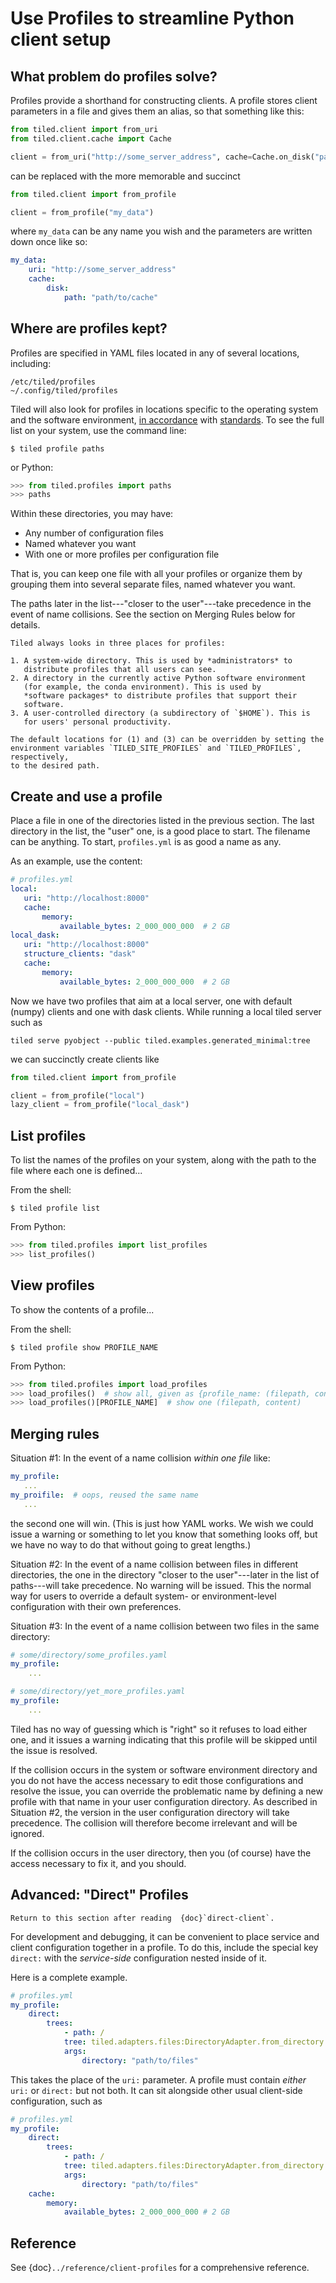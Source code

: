 # Use Profiles to streamline Python client setup

## What problem do profiles solve?

Profiles provide a shorthand for constructing clients. A profile stores client
parameters in a file and gives them an alias, so that something like this:

```py
from tiled.client import from_uri
from tiled.client.cache import Cache

client = from_uri("http://some_server_address", cache=Cache.on_disk("path/to/cache"))
```

can be replaced with the more memorable and succinct

```py
from tiled.client import from_profile

client = from_profile("my_data")
```

where `my_data` can be any name you wish and the parameters are written down
once like so:

```yaml
my_data:
    uri: "http://some_server_address"
    cache:
        disk:
            path: "path/to/cache"
```

## Where are profiles kept?

Profiles are specified in YAML files located in any of several locations,
including:

```
/etc/tiled/profiles
~/.config/tiled/profiles
```

Tiled will also look for profiles in locations specific to the
operating system and the software environment,
[in accordance](https://pypi.org/project/appdirs/) with
[standards](https://specifications.freedesktop.org/basedir-spec/basedir-spec-latest.html).
To see the full list on your system, use the command line:

```
$ tiled profile paths
```

or Python:

```py
>>> from tiled.profiles import paths
>>> paths
```

Within these directories, you may have:

* Any number of configuration files
* Named whatever you want
* With one or more profiles per configuration file

That is, you can keep one file with all your profiles or organize them
by grouping them into several separate files, named whatever you want.

The paths later in the list---"closer to the user"---take precedence in the
event of name collisions. See the section on Merging Rules below for details.

```{note}
Tiled always looks in three places for profiles:

1. A system-wide directory. This is used by *administrators* to
   distribute profiles that all users can see.
2. A directory in the currently active Python software environment
   (for example, the conda environment). This is used by
   *software packages* to distribute profiles that support their
   software.
3. A user-controlled directory (a subdirectory of `$HOME`). This is
   for users' personal productivity.

The default locations for (1) and (3) can be overridden by setting the
environment variables `TILED_SITE_PROFILES` and `TILED_PROFILES`, respectively,
to the desired path.
```

## Create and use a profile

Place a file in one of the directories listed in the previous section.
The last directory in the list, the "user" one, is a good place to start.
The filename can be anything. To start, `profiles.yml` is as good a name as any.

As an example, use the content:

```yaml
# profiles.yml
local:
   uri: "http://localhost:8000"
   cache:
       memory:
           available_bytes: 2_000_000_000  # 2 GB
local_dask:
   uri: "http://localhost:8000"
   structure_clients: "dask"
   cache:
       memory:
           available_bytes: 2_000_000_000  # 2 GB
```

Now we have two profiles that aim at a local server, one with default (numpy)
clients and one with dask clients. While running a local tiled server such as

```
tiled serve pyobject --public tiled.examples.generated_minimal:tree
```

we can succinctly create clients like

```py
from tiled.client import from_profile

client = from_profile("local")
lazy_client = from_profile("local_dask")
```

## List profiles

To list the names of the profiles on your system, along with the path to the
file where each one is defined...

From the shell:

```
$ tiled profile list
```

From Python:

```py
>>> from tiled.profiles import list_profiles
>>> list_profiles()
```

## View profiles

To show the contents of a profile...

From the shell:

```
$ tiled profile show PROFILE_NAME
```

From Python:

```py
>>> from tiled.profiles import load_profiles
>>> load_profiles()  # show all, given as {profile_name: (filepath, content)}
>>> load_profiles()[PROFILE_NAME]  # show one (filepath, content)
```

## Merging rules

Situation #1: In the event of a name collision *within one file* like:

```yaml
my_profile:
   ...
my_proifile:  # oops, reused the same name
   ...
```

the second one will win. (This is just how YAML works. We wish we could
issue a warning or something to let you know that something looks off,
but we have no way to do that without going to great lengths.)

Situation #2: In the event of a name collision between files in different
directories, the one in the directory "closer to the user"---later in the list
of paths---will take precedence. No warning will be issued. This the normal way
for users to override a default system- or environment-level configuration with
their own preferences.

Situation #3: In the event of a name collision between two files in the same directory:

```yaml
# some/directory/some_profiles.yaml
my_profile:
    ...
```

```yaml
# some/directory/yet_more_profiles.yaml
my_profile:
    ...
```

Tiled has no way of guessing which is "right" so it refuses to load either one,
and it issues a warning indicating that this profile will be skipped until
the issue is resolved.

If the collision occurs in the system or software environment directory and you
do not have the access necessary to edit those configurations and resolve the
issue, you can override the problematic name by defining a new profile with that
name in your user configuration directory. As described in Situation #2, the version
in the user configuration directory will take precedence.  The collision will
therefore become irrelevant and will be ignored.

If the collision occurs in the user directory, then you (of course) have
the access necessary to fix it, and you should.

## Advanced: "Direct" Profiles

```{note}
Return to this section after reading  {doc}`direct-client`.
```

For development and debugging, it can be convenient to place service and client
configuration together in a profile. To do this, include the special key
`direct:` with the *service-side* configuration nested inside of it.

Here is a complete example.

```yaml
# profiles.yml
my_profile:
    direct:
        trees:
            - path: /
            tree: tiled.adapters.files:DirectoryAdapter.from_directory
            args:
                directory: "path/to/files"
```

This takes the place of the `uri:` parameter. A profile must contain
*either* `uri:` or `direct:` but not both. It can sit alongside other
usual client-side configuration, such as


```yaml
# profiles.yml
my_profile:
    direct:
        trees:
            - path: /
            tree: tiled.adapters.files:DirectoryAdapter.from_directory
            args:
                directory: "path/to/files"
    cache:
        memory:
            available_bytes: 2_000_000_000 # 2 GB
```

## Reference

See {doc}`../reference/client-profiles` for a comprehensive reference.
